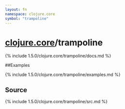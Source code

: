 ```yaml
---
layout: fn
namespace: clojure.core
symbol: "trampoline"
---
```


# [clojure.core](../)/trampoline

{% include 1.5.0/clojure.core/trampoline/docs.md %}

##Examples

{% include 1.5.0/clojure.core/trampoline/examples.md %}
## Source
{% include 1.5.0/clojure.core/trampoline/src.md %}


